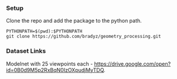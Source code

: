 ### Setup

Clone the repo and add the package to the python path.

```
PYTHONPATH=$(pwd):$PYTHONPATH
git clone https://github.com/bradyz/geometry_processing.git
```

### Dataset Links

Modelnet with 25 viewpoints each - https://drive.google.com/open?id=0B0d9M5p2RxBqN0IzOXpudjMyTDQ.
